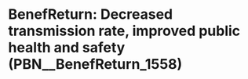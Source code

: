 # BenefReturn: __Decreased transmission rate, improved public health and safety__ (PBN__BenefReturn_1558)

